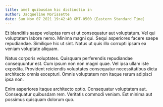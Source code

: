 ```yaml
---
title: amet quibusdam hic distinctio in
author: Jacqueline Morissette
date: Sun Nov 07 2021 19:42:40 GMT-0500 (Eastern Standard Time)
---
```

Et blanditiis saepe voluptas rem et ut consequatur aut voluptatum. Vel qui voluptatem labore nemo. Minima magni qui. Sequi asperiores facere saepe repudiandae. Similique hic ut sint. Natus ut quis illo corrupti ipsam ea veniam voluptate aliquam.

 Natus corporis voluptates. Quisquam perferendis repudiandae consequuntur est. Cum ipsum non non magni quae. Vel ipsa ullam iste expedita. Provident reiciendis voluptates consequatur necessitatibus dicta architecto omnis excepturi. Omnis voluptatem non itaque rerum adipisci ipsa non.

 Enim asperiores itaque architecto optio. Consequatur voluptatem aut. Consequatur quibusdam rem. Veritatis commodi veniam. Est minima aut possimus quisquam dolorum quo.